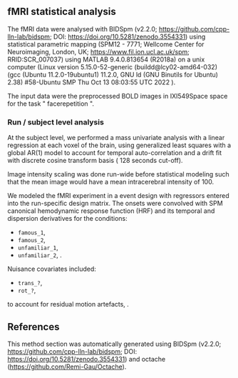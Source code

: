 ## fMRI statistical analysis

The fMRI data were analysed with BIDSpm (v2.2.0; https://github.com/cpp-lln-lab/bidspm; DOI: https://doi.org/10.5281/zenodo.3554331)
using statistical parametric mapping
(SPM12 - 7771; Wellcome Center for Neuroimaging, London, UK;
https://www.fil.ion.ucl.ac.uk/spm; RRID:SCR_007037)
using MATLAB 9.4.0.813654 (R2018a)
on a unix computer (Linux version 5.15.0-52-generic (buildd@lcy02-amd64-032) (gcc (Ubuntu 11.2.0-19ubuntu1) 11.2.0, GNU ld (GNU Binutils for Ubuntu) 2.38) #58-Ubuntu SMP Thu Oct 13 08:03:55 UTC 2022
).

The input data were the preprocessed BOLD images in IXI549Space space for the task " facerepetition ".

### Run / subject level analysis

At the subject level, we performed a mass univariate analysis with a linear
regression at each voxel of the brain, using generalized least squares with a
global  AR(1)  model to account for temporal auto-correlation
 and a drift fit with discrete cosine transform basis ( 128 seconds cut-off).

Image intensity scaling was done run-wide before statistical modeling such that
the mean image would have a mean intracerebral intensity of 100.

We modeled the fMRI experiment in a  event  design with regressors
entered into the run-specific design matrix. The onsets
were convolved with SPM canonical hemodynamic response function (HRF)
 and its temporal and dispersion derivatives for the conditions:
  - `famous_1`,
 - `famous_2`,
 - `unfamiliar_1`,
 - `unfamiliar_2`,
 .

 Nuisance covariates included:

 - `trans_?`,
 - `rot_?`,

to account for residual motion artefacts,
 .



 ## References

This method section was automatically generated using BIDSpm
(v2.2.0; https://github.com/cpp-lln-lab/bidspm; DOI: https://doi.org/10.5281/zenodo.3554331)
and octache (https://github.com/Remi-Gau/Octache).
